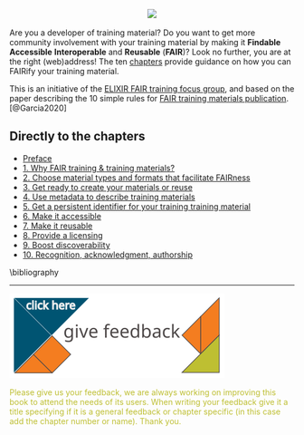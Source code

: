 <p align="center"><img src="https://raw.githubusercontent.com/elixir-europe-training/ELIXIR-TrP-FAIR-training-handbook/main/docs/assets/images/FAIRtraining_handbook_with_elixir_logo.svg" width="500" /></p>


Are you a developer of training material? Do you want to get more community involvement with your training material by making it **Findable** **Accessible** **Interoperable** and **Reusable** (**FAIR**)? Look no further, you are at the right (web)address! The ten [chapters](chapters/00_preface.md) provide guidance on how you can FAIRify your training material. 

This is an initiative of the [ELIXIR FAIR training focus group](https://elixir-europe.org/focus-groups/fair-training), and based on the paper describing the 10 simple rules for [FAIR training materials publication](https://journals.plos.org/ploscompbiol/article?id=10.1371/journal.pcbi.1007854). [@Garcia2020]

## Directly to the chapters

- [Preface](chapters/00_preface.md)
- [1. Why FAIR training & training materials?](chapters/chapter_01.md)
- [2. Choose material types and formats that facilitate FAIRness](chapters/chapter_02.md)
- [3. Get ready to create your materials or reuse](chapters/chapter_03.md)
- [4. Use metadata to describe training materials](chapters/chapter_04.md)
- [5. Get a persistent identifier for your training training material](chapters/chapter_05.md)
- [6. Make it accessible](chapters/chapter_06.md)
- [7. Make it reusable](chapters/chapter_07.md)
- [8. Provide a licensing](chapters/chapter_08.md)
- [9. Boost discoverability](chapters/chapter_09.md)
- [10. Recognition, acknowledgment, authorship](chapters/chapter_10.md)

\bibliography

_________________________________

[![feedback](../docs/assets/images/small_contribute_button.svg)](https://github.com/elixir-europe-training/ELIXIR-TrP-FAIR-training-handbook/issues/new)

<span style="color:#bebf32;">Please give us your feedback, we are always working on improving this book to attend the needs of its users. When writing your feedback give it a title specifying if it is a general feedback or chapter specific (in this case add the chapter number or name). Thank you.</span> 

